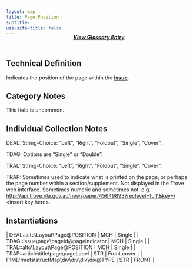 ```yaml
---
layout: map
title: Page Position
subtitle:  
use-site-title: false
---
```


<h4 style="text-align:center;font-style:italic;margin-top:-20px;margin-bottom:50px;"><a href="../../glossary/page-position">View Glossary Entry</a></h4>

## Technical Definition  

Indicates the position of the page within the <a href="https://www.digitisednewspapers.net/maps/issue-number/">**issue**</a>.

## Category Notes

This field is uncommon.

## Individual Collection Notes

DEAL: String-Choice: “Left”, “Right”, “Foldout”, “Single”, “Cover”.

TDAG: Options are “Single” or “Double”.

TRAL: String-Choice: “Left”, “Right”, “Foldout”, “Single”, “Cover”.

TRAP: Sometimes used to indicate what is printed on the page, or perhaps
the page number within a section/supplement. Not displayed in the Trove
web interface. Sometimes numeric and sometimes not. e.g.
http://api.trove.nla.gov.au/newspaper/45649893?reclevel=full\&key=\<insert
key here\>.

## Instantiations

| DEAL::alto\\Layout\\Page@POSITION  | MCH | Single  |
| TDAG::issue\\page\\pageid@pageIndicator  | MCH | Single  |
| TRAL::alto\\Layout\\Page@POSITION  | MCH | Single  |
| TRAP::article\\title\\page\\pageLabel  | STR | Front cover |
| F1ME::mets\\structMap\\div\\div\\div\\div@TYPE | STR | FRONT  |

